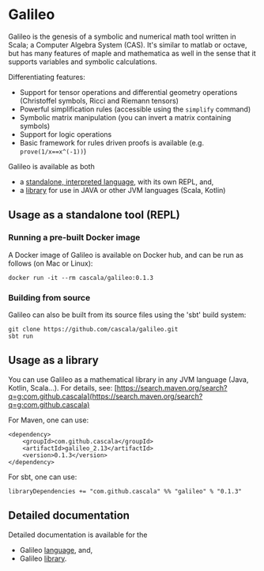 # Galileo
Galileo is the genesis of a symbolic and numerical math tool written in Scala; a Computer Algebra System (CAS).
It's similar to matlab or octave, but has many features of maple and mathematica as well in the sense that it supports variables and symbolic calculations.

Differentiating features:
* Support for tensor operations and differential geometry operations (Christoffel symbols, Ricci and Riemann tensors)
* Powerful simplification rules (accessible using the `simplify` command)
* Symbolic matrix manipulation (you can invert a matrix containing symbols)
* Support for logic operations
* Basic framework for rules driven proofs is available (e.g. `prove(1/x==x^(-1))`)

Galileo is available as both
* a [standalone, interpreted language](docs/language.md), with its own REPL, and, 
* a [library](docs/library.md) for use in JAVA or other JVM languages (Scala, Kotlin)

## Usage as a standalone tool (REPL)

### Running a pre-built Docker image
A Docker image of Galileo is available on Docker hub, and can be run as follows (on Mac or Linux):
```
docker run -it --rm cascala/galileo:0.1.3
```

### Building from source

Galileo can also be built from its source files using the 'sbt' build system:
```
git clone https://github.com/cascala/galileo.git
sbt run
```

## Usage as a library
You can use Galileo as a mathematical library in any JVM language (Java, Kotlin, Scala...).
For details, see:
[https://search.maven.org/search?q=g:com.github.cascala](https://search.maven.org/search?q=g:com.github.cascala)

For Maven, one can use:
```
<dependency>
    <groupId>com.github.cascala</groupId>
    <artifactId>galileo_2.13</artifactId>
    <version>0.1.3</version>
</dependency>
```

For sbt, one can use:
```
libraryDependencies += "com.github.cascala" %% "galileo" % "0.1.3"
```


## Detailed documentation
Detailed documentation is available for the 
* Galileo [language](docs/language.md), and, 
* Galileo [library](docs/library.md). 
